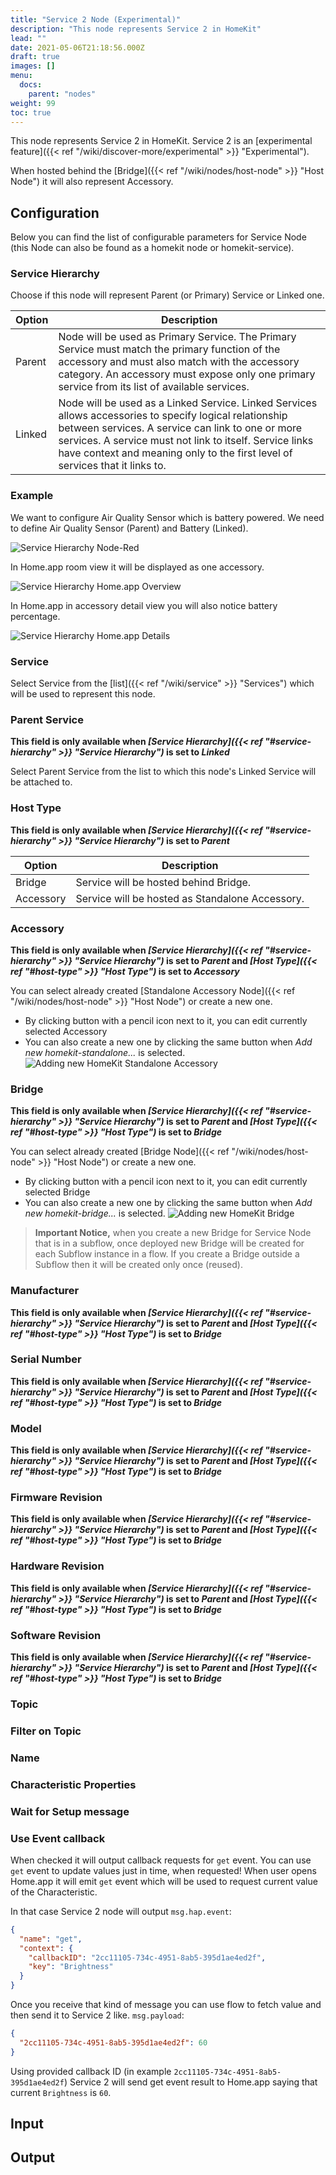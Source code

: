 ```yaml
---
title: "Service 2 Node (Experimental)"
description: "This node represents Service 2 in HomeKit"
lead: ""
date: 2021-05-06T21:18:56.000Z
draft: true
images: []
menu:
  docs:
    parent: "nodes"
weight: 99
toc: true
---
```


This node represents Service 2 in HomeKit.
Service 2 is an [experimental feature]({{< ref "/wiki/discover-more/experimental" >}} "Experimental").

When hosted behind the [Bridge]({{< ref "/wiki/nodes/host-node" >}} "Host Node") it will also represent Accessory.

## Configuration

Below you can find the list of configurable parameters for Service Node (this Node can also be found as a homekit node or homekit-service).

### Service Hierarchy

Choose if this node will represent Parent (or Primary) Service or Linked one.

| Option | Description |
|---|---|
| Parent | Node will be used as Primary Service. The Primary Service must match the primary function of the accessory and must also match with the accessory category. An accessory must expose only one primary service from its list of available services. |
| Linked | Node will be used as a Linked Service. Linked Services allows accessories to specify logical relationship between services. A service can link to one or more services. A service must not link to itself. Service links have context and meaning only to the first level of services that it links to. |

### Example

We want to configure Air Quality Sensor which is battery powered.
We need to define Air Quality Sensor (Parent) and Battery (Linked).

![Service Hierarchy Node-Red](service-hierarchy-node-red.png)

In Home.app room view it will be displayed as one accessory.

![Service Hierarchy Home.app Overview](service-hierarchy-home.app-overview.png)

In Home.app in accessory detail view you will also notice battery percentage.

![Service Hierarchy Home.app Details](service-hierarchy-home.app-details.png)

### Service

Select Service from the [list]({{< ref "/wiki/service" >}} "Services") which will be used to represent this node.

### Parent Service

**This field is only available when *[Service Hierarchy]({{< ref "#service-hierarchy" >}} "Service Hierarchy")* is set to *Linked***

Select Parent Service from the list to which this node's Linked Service will be attached to.

### Host Type

**This field is only available when *[Service Hierarchy]({{< ref "#service-hierarchy" >}} "Service Hierarchy")* is set to *Parent***

| Option | Description |
|---|---|
| Bridge | Service will be hosted behind Bridge. |
| Accessory | Service will be hosted as Standalone Accessory. |

### Accessory

**This field is only available when *[Service Hierarchy]({{< ref "#service-hierarchy" >}} "Service Hierarchy")* is set to *Parent* and *[Host Type]({{< ref "#host-type" >}} "Host Type")* is set to *Accessory***

You can select already created [Standalone Accessory Node]({{< ref "/wiki/nodes/host-node" >}} "Host Node") or create a new one.

- By clicking button with a pencil icon next to it, you can edit currently selected Accessory
- You can also create a new one by clicking the same button when *Add new homekit-standalone...* is selected. ![Adding new HomeKit Standalone Accessory](add-new-homekit-standalone-accessory.png)

### Bridge

**This field is only available when *[Service Hierarchy]({{< ref "#service-hierarchy" >}} "Service Hierarchy")* is set to *Parent* and *[Host Type]({{< ref "#host-type" >}} "Host Type")* is set to *Bridge***

You can select already created [Bridge Node]({{< ref "/wiki/nodes/host-node" >}} "Host Node") or create a new one.

- By clicking button with a pencil icon next to it, you can edit currently selected Bridge
- You can also create a new one by clicking the same button when *Add new homekit-bridge...* is selected. ![Adding new HomeKit Bridge](add-new-homekit-bridge.png)

> **Important Notice,** when you create a new Bridge for Service Node that is in a subflow, once deployed new Bridge will be created for each Subflow instance in a flow.
If you create a Bridge outside a Subflow then it will be created only once (reused).

### Manufacturer

**This field is only available when *[Service Hierarchy]({{< ref "#service-hierarchy" >}} "Service Hierarchy")* is set to *Parent* and *[Host Type]({{< ref "#host-type" >}} "Host Type")* is set to *Bridge***

### Serial Number

**This field is only available when *[Service Hierarchy]({{< ref "#service-hierarchy" >}} "Service Hierarchy")* is set to *Parent* and *[Host Type]({{< ref "#host-type" >}} "Host Type")* is set to *Bridge***

### Model

**This field is only available when *[Service Hierarchy]({{< ref "#service-hierarchy" >}} "Service Hierarchy")* is set to *Parent* and *[Host Type]({{< ref "#host-type" >}} "Host Type")* is set to *Bridge***

### Firmware Revision

**This field is only available when *[Service Hierarchy]({{< ref "#service-hierarchy" >}} "Service Hierarchy")* is set to *Parent* and *[Host Type]({{< ref "#host-type" >}} "Host Type")* is set to *Bridge***

### Hardware Revision

**This field is only available when *[Service Hierarchy]({{< ref "#service-hierarchy" >}} "Service Hierarchy")* is set to *Parent* and *[Host Type]({{< ref "#host-type" >}} "Host Type")* is set to *Bridge***

### Software Revision

**This field is only available when *[Service Hierarchy]({{< ref "#service-hierarchy" >}} "Service Hierarchy")* is set to *Parent* and *[Host Type]({{< ref "#host-type" >}} "Host Type")* is set to *Bridge***

### Topic

### Filter on Topic

### Name

### Characteristic Properties

### Wait for Setup message

### Use Event callback

When checked it will output callback requests for `get` event.
You can use `get` event to update values just in time, when requested!
When user opens Home.app it will emit `get` event which will be used to request current value of the Characteristic.

In that case Service 2 node will output `msg.hap.event`:

```json
{
  "name": "get",
  "context": {
    "callbackID": "2cc11105-734c-4951-8ab5-395d1ae4ed2f",
    "key": "Brightness"
  }
}
```

Once you receive that kind of message you can use flow to fetch value and then send it to Service 2 like. `msg.payload`:

```json
{
  "2cc11105-734c-4951-8ab5-395d1ae4ed2f": 60
}
```

Using provided callback ID (in example `2cc11105-734c-4951-8ab5-395d1ae4ed2f`) Service 2 will send get event result to Home.app saying that current `Brightness` is `60`.

## Input

## Output
